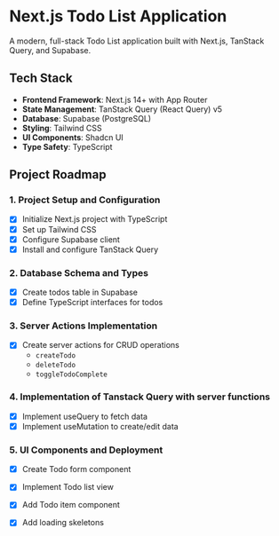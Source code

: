 # Next.js Todo List Application

A modern, full-stack Todo List application built with Next.js, TanStack Query, and Supabase.

## Tech Stack

- **Frontend Framework**: Next.js 14+ with App Router
- **State Management**: TanStack Query (React Query) v5
- **Database**: Supabase (PostgreSQL)
- **Styling**: Tailwind CSS
- **UI Components**: Shadcn UI
- **Type Safety**: TypeScript

## Project Roadmap

### 1. Project Setup and Configuration

- [x] Initialize Next.js project with TypeScript
- [x] Set up Tailwind CSS
- [x] Configure Supabase client
- [x] Install and configure TanStack Query

### 2. Database Schema and Types

- [x] Create todos table in Supabase
- [x] Define TypeScript interfaces for todos

### 3. Server Actions Implementation

- [x] Create server actions for CRUD operations 
  - `createTodo`
  - `deleteTodo`
  - `toggleTodoComplete`

### 4. Implementation of Tanstack Query with server functions

- [x] Implement useQuery to fetch data
- [x] Implement useMutation to create/edit data

### 5. UI Components and Deployment

- [x] Create Todo form component
- [x] Implement Todo list view
- [x] Add Todo item component
- [x] Add loading skeletons









